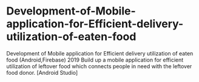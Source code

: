 # Development-of-Mobile-application-for-Efficient-delivery-utilization-of-eaten-food
Development of Mobile application for Efficient delivery utilization of eaten food (Android,Firebase) 2019 Build up a mobile application for efficient utilization of leftover food which connects people in need with the leftover food donor. [Android Studio]
